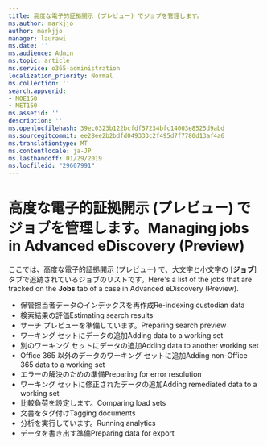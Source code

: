```yaml
---
title: 高度な電子的証拠開示 (プレビュー) でジョブを管理します。
ms.author: markjjo
author: markjjo
manager: laurawi
ms.date: ''
ms.audience: Admin
ms.topic: article
ms.service: o365-administration
localization_priority: Normal
ms.collection: ''
search.appverid:
- MOE150
- MET150
ms.assetid: ''
description: ''
ms.openlocfilehash: 39ec0323b122bcfdf57234bfc14003e8525d9abd
ms.sourcegitcommit: ee28ee2b2bdfd049333c2f495d7f7780d13af4a6
ms.translationtype: MT
ms.contentlocale: ja-JP
ms.lasthandoff: 01/29/2019
ms.locfileid: "29607991"
---
```

# <a name="managing-jobs-in-advanced-ediscovery-preview"></a><span data-ttu-id="36eb2-102">高度な電子的証拠開示 (プレビュー) でジョブを管理します。</span><span class="sxs-lookup"><span data-stu-id="36eb2-102">Managing jobs in Advanced eDiscovery (Preview)</span></span>

<span data-ttu-id="36eb2-103">ここでは、高度な電子的証拠開示 (プレビュー) で、大文字と小文字の [**ジョブ**] タブで追跡されているジョブのリストです。</span><span class="sxs-lookup"><span data-stu-id="36eb2-103">Here's a list of the jobs that are tracked on the **Jobs** tab of a case in Advanced eDiscovery (Preview).</span></span>

- <span data-ttu-id="36eb2-104">保管担当者データのインデックスを再作成</span><span class="sxs-lookup"><span data-stu-id="36eb2-104">Re-indexing custodian data</span></span>
- <span data-ttu-id="36eb2-105">検索結果の評価</span><span class="sxs-lookup"><span data-stu-id="36eb2-105">Estimating search results</span></span>
- <span data-ttu-id="36eb2-106">サーチ プレビューを準備しています。</span><span class="sxs-lookup"><span data-stu-id="36eb2-106">Preparing search preview</span></span>
- <span data-ttu-id="36eb2-107">ワーキング セットにデータの追加</span><span class="sxs-lookup"><span data-stu-id="36eb2-107">Adding data to a working set</span></span>
- <span data-ttu-id="36eb2-108">別のワーキング セットにデータの追加</span><span class="sxs-lookup"><span data-stu-id="36eb2-108">Adding data to another working set</span></span>
- <span data-ttu-id="36eb2-109">Office 365 以外のデータのワーキング セットに追加</span><span class="sxs-lookup"><span data-stu-id="36eb2-109">Adding non-Office 365 data to a working set</span></span>
- <span data-ttu-id="36eb2-110">エラーの解決のための準備</span><span class="sxs-lookup"><span data-stu-id="36eb2-110">Preparing for error resolution</span></span>
- <span data-ttu-id="36eb2-111">ワーキング セットに修正されたデータの追加</span><span class="sxs-lookup"><span data-stu-id="36eb2-111">Adding remediated data to a working set</span></span>
- <span data-ttu-id="36eb2-112">比較負荷を設定します。</span><span class="sxs-lookup"><span data-stu-id="36eb2-112">Comparing load sets</span></span>
- <span data-ttu-id="36eb2-113">文書をタグ付け</span><span class="sxs-lookup"><span data-stu-id="36eb2-113">Tagging documents</span></span>
- <span data-ttu-id="36eb2-114">分析を実行しています。</span><span class="sxs-lookup"><span data-stu-id="36eb2-114">Running analytics</span></span>
- <span data-ttu-id="36eb2-115">データを書き出す準備</span><span class="sxs-lookup"><span data-stu-id="36eb2-115">Preparing data for export</span></span>
